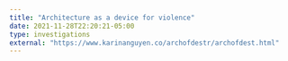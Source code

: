 ```yaml
---
title: "Architecture as a device for violence"
date: 2021-11-28T22:20:21-05:00
type: investigations
external: "https://www.karinanguyen.co/archofdestr/archofdest.html"
---
```

